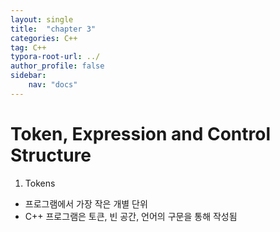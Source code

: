 ```yaml
---
layout: single
title:  "chapter 3"
categories: C++
tag: C++
typora-root-url: ../
author_profile: false
sidebar:
    nav: "docs"
---
```


#  Token, Expression and Control Structure

1.  Tokens
   + 프로그램에서 가장 작은 개별 단위
   + C++ 프로그램은 토큰, 빈 공간, 언어의 구문을 통해 작성됨
